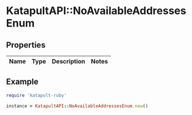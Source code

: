 # KatapultAPI::NoAvailableAddressesEnum

## Properties

| Name | Type | Description | Notes |
| ---- | ---- | ----------- | ----- |

## Example

```ruby
require 'katapult-ruby'

instance = KatapultAPI::NoAvailableAddressesEnum.new()
```

